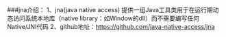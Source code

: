 


###jna介绍：
  1、jna(java native access) 提供一组Java工具类用于在运行期动态访问系统本地库（native library：如Window的dll）而不需要编写任何Native/JNI代码
  2、github地址：https://github.com/java-native-access/jna
  